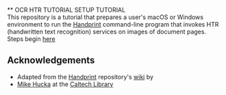 ** OCR HTR TUTORIAL SETUP TUTORIAL<br/>
This repository is a tutorial that prepares a user's macOS or Windows environment to run the [Handprint](https://github.com/caltechlibrary/handprint) command-line program that invokes HTR (handwritten text recognition) services on images of document pages.
Steps begin [here](https://ccarvel.github.io/ocr-htr-tutorial/)
## Acknowledgements
 - Adapted from the [Handprint](https://github.com/caltechlibrary/handprint) repository's [wiki](https://github.com/caltechlibrary/handprint/wiki) by 
 - [Mike Hucka](https://github.com/mhucka) at the [Caltech Library](https://github.com/caltechlibrary/)
